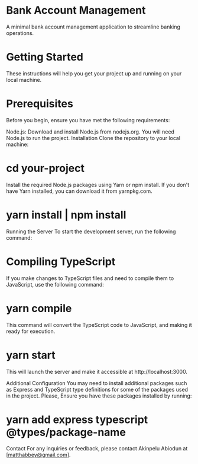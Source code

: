 # Bank Account Management
A minimal bank account management application to streamline banking operations.


# Getting Started
These instructions will help you get your project up and running on your local machine.

# Prerequisites
Before you begin, ensure you have met the following requirements:

Node.js: 
Download and install Node.js from nodejs.org. You will need Node.js to run the project.
Installation
Clone the repository to your local machine:

# cd your-project
Install the required Node.js packages using Yarn or npm install. 
If you don't have Yarn installed, you can download it from yarnpkg.com.


# yarn install | npm install
Running the Server
To start the development server, run the following command:

# Compiling TypeScript
If you make changes to TypeScript files and need to compile them to JavaScript, use the following command:
# yarn compile
This command will convert the TypeScript code to JavaScript, and making it ready for execution.

# yarn start
This will launch the server and make it accessible at http://localhost:3000.



Additional Configuration
You may need to install additional packages such as Express and TypeScript type definitions for some of the packages used in the project.
Please, Ensure you have these packages installed by running:

# yarn add express typescript @types/package-name


Contact
For any inquiries or feedback, please contact Akinpelu Abiodun at [matthabbey@gmail.com].




